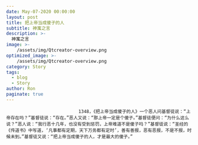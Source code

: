 ```yaml
---
date: May-07-2020 00:00:00
layout: post
title: 把上帝当成傻子的人
subtitle: 神寓之言
description: >-
  神寓之言
image: >-
    /assets/img/Qtcreator-overview.png
optimized_image: >-
    /assets/img/Qtcreator-overview.png
category: Story
tags:
  - blog
  - Story
author: Ron
paginate: true
---
```


							　　1348，《把上帝当成傻子的人》一个恶人问基督徒说：“上帝存在吗？”基督徒说：“存在。”恶人又说：“那上帝一定是个傻子。”基督徒便问：“为什么这么说？”恶人说：“我行恶十几年，也没有受到惩罚，上帝难道不是傻子吗？”基督徒说：“圣经的《传道书》中写道，‘凡事都有定期，天下万务都有定时’，善有善报，恶有恶报，不是不报，时候未到。”基督徒又说：“把上帝当成傻子的人，才是最大的傻子。”
							
							
						